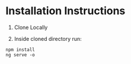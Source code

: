 # Installation Instructions

1) Clone Locally <br>

2) Inside cloned directory run: <br>

`npm install` <br>
`ng serve -o`

